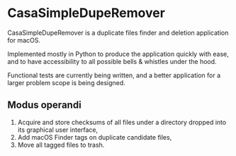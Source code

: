 # CasaSimpleDupeRemover

CasaSimpleDupeRemover is a duplicate files finder and deletion application for macOS.

Implemented mostly in Python to produce the application quickly with ease, and to have accessibility to all possible bells & whistles under the hood.

Functional tests are currently being written, and a better application for a larger problem scope is being designed.


## Modus operandi
1. Acquire and store checksums of all files under a directory dropped into its graphical user interface,
1. Add macOS Finder tags on duplicate candidate files,
1. Move all tagged files to trash.
